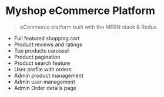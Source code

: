 # Myshop eCommerce Platform

> eCommerce platform built with the MERN stack & Redux.



- Full featured shopping cart
- Product reviews and ratings
- Top products carousel
- Product pagination
- Product search feature
- User profile with orders
- Admin product management
- Admin user management
- Admin Order details page

